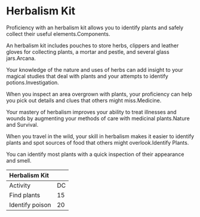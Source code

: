# Herbalism Kit



Proficiency with an herbalism kit allows you to identify plants and safely collect their useful elements.Components. 

An herbalism kit includes pouches to store herbs, clippers and leather gloves for collecting plants, a mortar and pestle, and several glass jars.Arcana. 

Your knowledge of the nature and uses of herbs can add insight to your magical studies that deal with plants and your attempts to identify potions.Investigation. 

When you inspect an area overgrown with plants, your proficiency can help you pick out details and clues that others might miss.Medicine. 

Your mastery of herbalism improves your ability to treat illnesses and wounds by augmenting your methods of care with medicinal plants.Nature and Survival. 

When you travel in the wild, your skill in herbalism makes it easier to identify plants and spot sources of food that others might overlook.Identify Plants. 

You can identify most plants with a quick inspection of their appearance and smell.

| Herbalism Kit |  |
| :--- | :--- |
| Activity | DC |
| Find plants | 15 |
| Identify poison | 20 |

